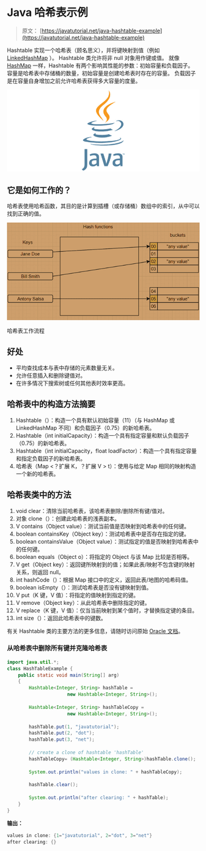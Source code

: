 # Java 哈希表示例

> 原文： [https://javatutorial.net/java-hashtable-example](https://javatutorial.net/java-hashtable-example)

Hashtable 实现一个哈希表（顾名思义），并将键映射到值（例如 [LinkedHashMap](https://javatutorial.net/java-linkedhashmap-example) ）。 Hashtable 类允许将非 null 对象用作键或值。 就像 [HashMap](https://javatutorial.net/java-hashmap-example) 一样，Hashtable 有两个影响其性能的参数：初始容量和负载因子。 容量是哈希表中存储桶的数量，初始容量是创建哈希表时存在的容量。 负载因子是在容量自身增加之前允许哈希表获得多大容量的度量。

![java-featured-image](img/e0db051dedc1179e7424b6d998a6a772.jpg)

## 它是如何工作的？

哈希表使用哈希函数，其目的是计算到插槽（或存储桶）数组中的索引，从中可以找到正确的值。

![Hashtable workflow](img/c0ec72090a00ac344f096f363e6b8cf0.jpg)

哈希表工作流程

## 好处

*   平均查找成本与表中存储的元素数量无关。
*   允许任意插入和删除键值对。
*   在许多情况下搜索树或任何其他表时效率更高。

## 哈希表中的构造方法摘要

1.  Hashtable（）：构造一个具有默认初始容量（11）（与 HashMap 或 LinkedHashMap 不同）和负载因子（0.75）的新哈希表。
2.  Hashtable（int initialCapacity）：构造一个具有指定容量和默认负载因子（0.75）的新哈希表。
3.  Hashtable（int initialCapacity，float loadFactor）：构造一个具有指定容量和指定负载因子的新哈希表。
4.  哈希表（Map &lt;？扩展 K，？扩展 V &gt; t）：使用与给定 Map 相同的映射构造一个新的哈希表。

## 哈希表类中的方法

1.  void clear：清除当前哈希表，该哈希表删除/删除所有键/值对。
2.  对象 clone（）：创建此哈希表的浅表副本。
3.  V contains（Object value）：测试当前值是否映射到哈希表中的任何键。
4.  boolean containsKey（Object key）：测试哈希表中是否存在指定的键。
5.  boolean containsValue（Object value）：测试指定的值是否映射到哈希表中的任何键。
6.  boolean equals（Object o）：将指定的 Object 与该 Map 比较是否相等。
7.  V get（Object key）：返回键所映射到的值；如果此表/映射不包含键的映射关系，则返回 null。
8.  int hashCode（）：根据 Map 接口中的定义，返回此表/地图的哈希码值。
9.  boolean isEmpty（）：测试哈希表是否没有键映射到值。
10.  V put（K 键，V 值）：将指定的值映射到指定的键。
11.  V remove（Object key）：从此哈希表中删除指定的键。
12.  V replace（K 键，V 值）：仅当当前映射到某个值时，才替换指定键的条目。
13.  int size（）：返回此哈希表中的键数。

有关 Hashtable 类的主要方法的更多信息，请随时访问原始 [Oracle 文档](https://docs.oracle.com/javase/8/docs/api/java/util/Hashtable.html)。

### 从哈希表中删除所有键并克隆哈希表

```java
import java.util.*; 
class HashTableExample { 
    public static void main(String[] arg) 
    { 
        Hashtable<Integer, String> hashTable = 
                      new Hashtable<Integer, String>(); 

        Hashtable<Integer, String> hashTableCopy = 
                      new Hashtable<Integer, String>(); 

        hashTable.put(1, "javatutorial"); 
        hashTable.put(2, "dot"); 
        hashTable.put(3, "net"); 

        // create a clone of hashtable 'hashTable'
        hashTableCopy= (Hashtable<Integer, String>)hashTable.clone(); 

        System.out.println("values in clone: " + hashTableCopy); 

        hashTable.clear(); 

        System.out.println("after clearing: " + hashTable); 
    } 
}
```

**输出：**

```java
values in clone: {1="javatutorial", 2="dot", 3="net"}
after clearing: {}
```